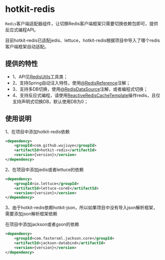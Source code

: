 # hotkit-redis
`Redis`客户端适配器组件，让切换Redis客户端框架只需要切换依赖包即可，提供反应式编程API。

目前hotkit-redis已适配jedis、lettuce，hotkit-redis根据项目中导入了哪个redis客户端框架自动适配。

## 提供的特性
* 1、API见[RedisUtils](src/main/java/com/wujiuye/hotkit/redis/RedisUtils.java)工具类；
* 2、支持Spring自动注入特性，使用[@RedisReference](src/main/java/com/wujiuye/hotkit/redis/autowired/RedisReference.java)注解；
* 3、支持多DB切换，使用[@RedisDataSource](src/main/java/com/wujiuye/hotkit/redis/multidb/RedisDataSource.java)注解，或者编程式切换；
* 4、支持反应式编程，请使用[ReactiveRedisCacheTemplate](src/main/java/com/wujiuye/hotkit/redis/template/ReactiveRedisCacheTemplate.java)操作redis，且仅支持声明式切换DB，默认使用DB为0；

## 使用说明
1、在项目中添加hotkit-redis依赖
```xml
<dependency>
    <groupId>com.github.wujiuye</groupId>
    <artifactId>hotkit-redis</artifactId>
    <version>{version}</version>
</dependency>
```
2、在项目中添加jedis或者lettuce的依赖
```xml
<dependency>
    <groupId>io.lettuce</groupId>
    <artifactId>lettuce-coreE</artifactId>
    <version>{version}</version>
</dependency>
```
3、由于hotkit-redis依赖hotkit-json，所以如果项目中没有导入json解析框架，需要添加json解析框架依赖

在项目中添加jackson或者gson的依赖
```xml
<dependency>
    <groupId>com.fasterxml.jackson.core</groupId>
    <artifactId>jackson-databind</artifactId>
    <version>{version}</version>
</dependency>
```


